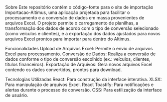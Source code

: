 Sobre
Este repositório contém o código-fonte para o site de importação Importacao-Altimus, uma aplicação projetada para facilitar o processamento e a conversão de dados em massa provenientes de arquivos Excel. O projeto permite o carregamento de planilhas, a transformação dos dados de acordo com o tipo de conversão selecionado (como veículos e clientes), e a exportação dos dados ajustados para novos arquivos Excel prontos para importar para dentro do Altimus.

Funcionalidades
Upload de Arquivos Excel: Permite o envio de arquivos Excel para processamento.
Conversão de Dados: Realiza a conversão de dados conforme o tipo de conversão escolhido (ex.: veículos, clientes, títulos financeiros).
Exportação de Arquivos: Gera novos arquivos Excel contendo os dados convertidos, prontos para download.

Tecnologias Utilizadas
React: Para construção da interface interativa.
XLSX: Para manipulação de arquivos Excel.
React Toastify: Para notificações e alertas durante o processo de conversão.
CSS: Para estilização da interface de usuário.
